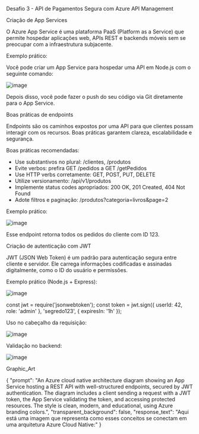 Desafio 3 - API de Pagamentos Segura com Azure API Management

Criação de App Services

O Azure App Service é uma plataforma PaaS (Platform as a Service) que permite hospedar aplicações web, APIs REST e backends móveis sem se preocupar com a infraestrutura subjacente.

Exemplo prático:

Você pode criar um App Service para hospedar uma API em Node.js com o seguinte comando:

![image](https://github.com/user-attachments/assets/6e140630-fe77-4b1e-b080-5af4ab702e26)

Depois disso, você pode fazer o push do seu código via Git diretamente para o App Service.

Boas práticas de endpoints

Endpoints são os caminhos expostos por uma API para que clientes possam interagir com os recursos. Boas práticas garantem clareza, escalabilidade e segurança.

Boas práticas recomendadas:

- Use substantivos no plural: /clientes, /produtos
- Evite verbos: prefira GET /pedidos a GET /getPedidos
- Use HTTP verbs corretamente: GET, POST, PUT, DELETE
- Utilize versionamento: /api/v1/produtos
- Implemente status codes apropriados: 200 OK, 201 Created, 404 Not Found
- Adote filtros e paginação: /produtos?categoria=livros&page=2

Exemplo prático:

![image](https://github.com/user-attachments/assets/1e8782a5-17b4-4f8b-87e6-824062d03322)

Esse endpoint retorna todos os pedidos do cliente com ID 123.

Criação de autenticação com JWT

JWT (JSON Web Token) é um padrão para autenticação segura entre cliente e servidor. Ele carrega informações codificadas e assinadas digitalmente, como o ID do usuário e permissões.

Exemplo prático (Node.js + Express):

![image](https://github.com/user-attachments/assets/1562e374-a743-4a2d-b428-a0e0519bdca8)

const jwt = require('jsonwebtoken');
const token = jwt.sign({ userId: 42, role: 'admin' }, 'segredo123', { expiresIn: '1h' });

Uso no cabeçalho da requisição:

![image](https://github.com/user-attachments/assets/17e26251-ec57-48b3-84f6-add74ac19408)

Validação no backend:

![image](https://github.com/user-attachments/assets/7d45f74c-2052-4f46-9628-36b76186fa93)

Graphic_Art

{
  "prompt": "An Azure cloud native architecture diagram showing an App Service hosting a REST API with well-structured endpoints, secured by JWT authentication. The diagram includes a client sending a request with a JWT token, the App Service validating the token, and accessing protected resources. The style is clean, modern, and educational, using Azure branding colors.",
  "transparent_background": false,
  "response_text": "Aqui está uma imagem que representa como esses conceitos se conectam em uma arquitetura Azure Cloud Native:"
}
